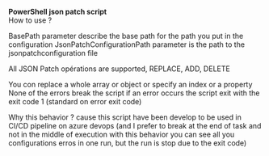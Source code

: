 **PowerShell json patch script**  
How to use ? 

BasePath parameter describe the base path for the path you put in the configuration 
JsonPatchConfigurationPath parameter is the path to the jsonpatchconfiguration file 

All JSON Patch opérations are supported, REPLACE, ADD, DELETE 

You con replace a whole array or object or specify an index or a property 
None of the errors break the script if an error occurs the script exit with the exit code 1 (standard on error exit code)

Why this behavior ? cause this script have been develop to be used in CI/CD pipeline on azure devops 
(and I prefer to break at the end of task and not in the middle of execution with this behavior you can see all you configurations erros in one run, but the run is stop due to the exit code)

